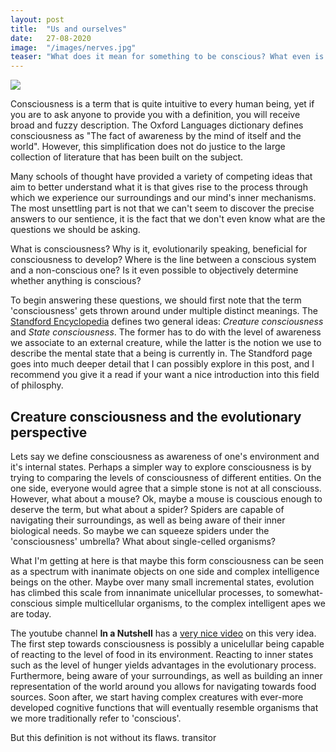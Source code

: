 ```yaml
---
layout: post
title:  "Us and ourselves"
date:   27-08-2020
image:  "/images/nerves.jpg"
teaser: "What does it mean for something to be conscious? What even is consciousness? How does our brain give rise to it?"
---
```

<img src="{{ site.baseurl }}/images/nerves.jpg" class="fit image">

Consciousness is a term that is quite intuitive to every human being, yet if you are to ask anyone to provide you with a definition, you will receive broad and fuzzy description. The Oxford Languages dictionary defines consciousness as "The fact of awareness by the mind of itself and the world". However, this simplification does not do justice to the large collection of literature that has been built on the subject.

Many schools of thought have provided a variety of competing ideas that aim to better understand what it is that gives rise to the process through which we experience our surroundings and our mind's inner mechanisms. The most unsettling part is not that we can't seem to discover the precise answers to our sentience, it is the fact that we don't even know what are the questions we should be asking.

What is consciousness? Why is it, evolutionarily speaking, beneficial for consciousness to develop? Where is the line between a conscious system and a non-conscious one? Is it even possible to objectively determine whether anything is conscious?

To begin answering these questions, we should first note that the term 'consciousness' gets thrown around under multiple distinct meanings. The <a href="https://plato.stanford.edu/entries/consciousness/#ConCon">Standford Encyclopedia</a> defines two general ideas: _Creature consciousness_ and _State consciousness_. The former has to do with the level of awareness we associate to an external creature, while the latter is the notion we use to describe the mental state that a being is currently in.  The Standford page goes into much deeper detail that I can possibly explore in this post, and I recommend you give it a read if your want a nice introduction into this field of philosphy.

## Creature consciousness and the evolutionary perspective

Lets say we define consciousness as awareness of one's environment and it's internal states. Perhaps a simpler way to explore consciousness is by trying to comparing the levels of consciousness of different entities. On the one side, everyone would agree that a simple stone is not at all consciouss. However, what about a mouse? Ok, maybe a mouse is couscious enough to deserve the term, but what about a spider? Spiders are capable of navigating their surroundings, as well as being aware of their inner biological needs. So maybe we can squeeze spiders under the 'consciousness' umbrella? What about single-celled organisms? 

What I'm getting at here is that maybe this form consciousness can be seen as a spectrum with inanimate objects on one side and complex intelligence beings on the other. Maybe over many small incremental states, evolution has climbed this scale from innanimate unicellular processes, to somewhat-conscious simple multicellular organisms, to the complex intelligent apes we are today.

The youtube channel **In a Nutshell** has a <a href="https://youtu.be/H6u0VBqNBQ8">very nice video</a> on this very idea. The first step towards consciousness is possibly a unicelullar being capable of reacting to the level of food in its environment. Reacting to inner states such as the level of hunger yields advantages in the evolutionary process. Furthermore, being aware of your surroundings, as well as building an inner representation of the world around you allows for navigating towards food sources. Soon after, we start having complex creatures with ever-more developed cognitive functions that will eventually resemble organisms that we more traditionally refer to 'conscious'.

But this definition is not without its flaws. transitor
